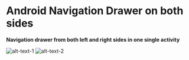 # Android Navigation Drawer on both sides

**Navigation drawer from both left and right sides in one single activity**

![alt-text-1](https://github.com/aman007jham/Android-navigation-drawer-both-side/blob/master/device-2016-01-28-003647.png "VIEW-1") 
![alt-text-2](https://github.com/aman007jham/Android-navigation-drawer-both-side/blob/master/device-2016-01-28-003710.png "VIEW-2")




